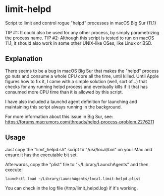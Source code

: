 # limit-helpd
Script to limit and control rogue "helpd" processes in macOS Big Sur (11.1)

TIP #1: It could also be used for any other process, by simply parametrizing the process name.
TIP #2: Although this script is tested to run on macOS 11.1, it should also work in some other UNIX-like OSes, like Linux or BSD.

## Explanation
There seems to be a bug in macOS Big Sur that makes the "helpd" process go nuts and consume a whole CPU core all the time, until killed. Until Apple figures how to fix it, I came with a simple solution (well, sort of...) that checks for any running helpd process and eventually kills if it that has consumed more CPU time than it is allowed by this script.

I have also included a launchd agent definition for launching and maintaining this script always running in the background.

For more information about this issue in Big Sur, see:
https://forums.macrumors.com/threads/helpd-process-problem.2276211

## Usage
Just copy the "limit_helpd.sh" script to "/usr/local/bin" on your Mac and ensure it has the executable bit set.

Afterwards, copy the "plist" file to "~/Library/LaunchAgents" and then execute:

`launchctl load ~/Library/LaunchAgents/local.limit-helpd.plist`

You can check in the log file (/tmp/limit_helpd.log) if it's working.
